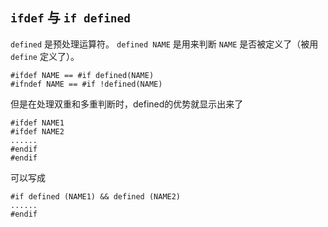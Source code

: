 ## `ifdef` 与 `if defined`
`defined` 是预处理运算符。 `defined NAME` 是用来判断 `NAME` 是否被定义了（被用 `define` 定义了）。 

	#ifdef NAME == #if defined(NAME)
	#ifndef NAME == #if !defined(NAME)

但是在处理双重和多重判断时，defined的优势就显示出来了 

	#ifdef NAME1 
	#ifdef NAME2 
	...... 
	#endif 
	#endif 

可以写成

	#if defined (NAME1) && defined (NAME2)
	......
	#endif

